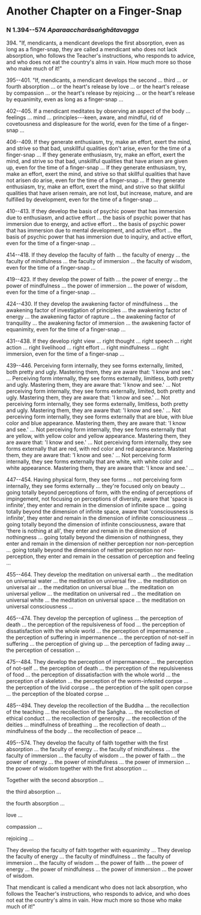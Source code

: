 # Another Chapter on a Finger-Snap

### N 1.394--574 *Aparaaccharāsaṅghātavagga*

394\. "If, mendicants, a mendicant develops the first absorption, even as long
as a finger-snap, they are called a mendicant who does not lack
absorption, who follows the Teacher's instructions, who responds to
advice, and who does not eat the country's alms in vain. How much more
so those who make much of it!"

<!--pg-->
395--401\. "If, mendicants, a mendicant develops the second ... third ... or fourth
absorption ... or the heart's release by love ... or the heart's release
by compassion ... or the heart's release by rejoicing ... or the heart's
release by equanimity, even as long as a finger-snap ...

<!--pg-->
402--405\. If a mendicant meditates by observing an aspect of the body ... feelings
... mind ... principles---keen, aware, and mindful, rid of covetousness
and displeasure for the world, even for the time of a finger-snap ...

<!--pg-->
406--409\. If they generate enthusiasm, try, make an effort, exert the mind, and
strive so that bad, unskillful qualities don't arise, even for the time
of a finger-snap ... If they generate enthusiasm, try, make an effort,
exert the mind, and strive so that bad, unskillful qualities that have
arisen are given up, even for the time of a finger-snap ... If they
generate enthusiasm, try, make an effort, exert the mind, and strive so
that skillful qualities that have not arisen do arise, even for the time
of a finger-snap ... If they generate enthusiasm, try, make an effort,
exert the mind, and strive so that skillful qualities that have arisen
remain, are not lost, but increase, mature, and are fulfilled by
development, even for the time of a finger-snap ...

<!--pg-->
410--413\. If they develop the basis of psychic power that has immersion due to
enthusiasm, and active effort ... the basis of psychic power that has
immersion due to energy, and active effort ... the basis of psychic
power that has immersion due to mental development, and active effort
... the basis of psychic power that has immersion due to inquiry, and
active effort, even for the time of a finger-snap ...

<!--pg-->
414--418\. If they develop the faculty of faith ... the faculty of energy ... the
faculty of mindfulness ... the faculty of immersion ... the faculty of
wisdom, even for the time of a finger-snap ...

<!--pg-->
419--423\. If they develop the power of faith ... the power of energy ... the power
of mindfulness ... the power of immersion ... the power of wisdom, even
for the time of a finger-snap ...

<!--pg-->
424--430\. If they develop the awakening factor of mindfulness ... the awakening
factor of investigation of principles ... the awakening factor of energy
... the awakening factor of rapture ... the awakening factor of
tranquility ... the awakening factor of immersion ... the awakening
factor of equanimity, even for the time of a finger-snap ...

<!--pg-->
431--438\. If they develop right view ... right thought ... right speech ... right
action ... right livelihood ... right effort ... right mindfulness ...
right immersion, even for the time of a finger-snap ...

<!--pg-->
439--446\. Perceiving form internally, they see forms externally, limited, both
pretty and ugly. Mastering them, they are aware that: 'I know and see.'
... Perceiving form internally, they see forms externally, limitless,
both pretty and ugly. Mastering them, they are aware that: 'I know and
see.' ... Not perceiving form internally, they see forms externally,
limited, both pretty and ugly. Mastering them, they are aware that: 'I
know and see.' ... Not perceiving form internally, they see forms
externally, limitless, both pretty and ugly. Mastering them, they are
aware that: 'I know and see.' ... Not perceiving form internally, they
see forms externally that are blue, with blue color and blue appearance.
Mastering them, they are aware that: 'I know and see.' ... Not
perceiving form internally, they see forms externally that are yellow,
with yellow color and yellow appearance. Mastering them, they are aware
that: 'I know and see.' ... Not perceiving form internally, they see
forms externally that are red, with red color and red appearance.
Mastering them, they are aware that: 'I know and see.' ... Not
perceiving form internally, they see forms externally that are white,
with white color and white appearance. Mastering them, they are aware
that: 'I know and see.' ...

<!--pg-->
447--454\. Having physical form, they see forms ... not perceiving form internally,
they see forms externally ... they're focused only on beauty ... going
totally beyond perceptions of form, with the ending of perceptions of
impingement, not focusing on perceptions of diversity, aware that 'space
is infinite', they enter and remain in the dimension of infinite space
... going totally beyond the dimension of infinite space, aware that
'consciousness is infinite', they enter and remain in the dimension of
infinite consciousness ... going totally beyond the dimension of
infinite consciousness, aware that 'there is nothing at all', they enter
and remain in the dimension of nothingness ... going totally beyond the
dimension of nothingness, they enter and remain in the dimension of
neither perception nor non-perception ... going totally beyond the
dimension of neither perception nor non-perception, they enter and
remain in the cessation of perception and feeling ...

<!--pg-->
455--464\. They develop the meditation on universal earth ... the meditation on
universal water ... the meditation on universal fire ... the meditation
on universal air ... the meditation on universal blue ... the meditation
on universal yellow ... the meditation on universal red ... the
meditation on universal white ... the meditation on universal space ...
the meditation on universal consciousness ...

<!--pg-->
465--474\. They develop the perception of ugliness ... the perception of death ...
the perception of the repulsiveness of food ... the perception of
dissatisfaction with the whole world ... the perception of impermanence
... the perception of suffering in impermanence ... the perception of
not-self in suffering ... the perception of giving up ... the perception
of fading away ... the perception of cessation ...

<!--pg-->
475--484\. They develop the perception of impermanence ... the perception of
not-self ... the perception of death ... the perception of the
repulsiveness of food ... the perception of dissatisfaction with the
whole world ... the perception of a skeleton ... the perception of the
worm-infested corpse ... the perception of the livid corpse ... the
perception of the split open corpse ... the perception of the bloated
corpse ...

<!--pg-->
485--494\. They develop the recollection of the Buddha ... the recollection of the
teaching ... the recollection of the Saṅgha\.  ... the
recollection of ethical conduct ... the recollection of generosity ...
the recollection of the deities ... mindfulness of breathing ... the
recollection of death ... mindfulness of the body ... the recollection
of peace ...

<!--pg-->
495--574\. They develop the faculty of faith together with the first absorption ...
the faculty of energy ... the faculty of mindfulness ... the faculty of
immersion ... the faculty of wisdom ... the power of faith ... the power
of energy ... the power of mindfulness ... the power of immersion ...
the power of wisdom together with the first absorption ...

<!--pg-->
Together with the second absorption ...

the third absorption ...

the fourth absorption ...

love ...

compassion ...

rejoicing ...

They develop the faculty of faith together with equanimity ... They
develop the faculty of energy ... the faculty of mindfulness ... the
faculty of immersion ... the faculty of wisdom ... the power of faith
... the power of energy ... the power of mindfulness ... the power of
immersion ... the power of wisdom.

That mendicant is called a mendicant who does not lack absorption, who
follows the Teacher's instructions, who responds to advice, and who does
not eat the country's alms in vain. How much more so those who make much
of it!"

